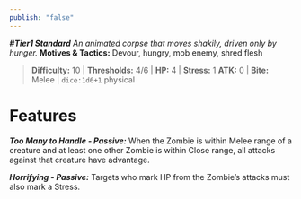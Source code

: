 ```yaml
---
publish: "false"
---
```

***#Tier1 Standard***
*An animated corpse that moves shakily, driven only by hunger.*
**Motives & Tactics:** Devour, hungry, mob enemy, shred flesh

> **Difficulty:** 10 | **Thresholds:** 4/6 | **HP:** 4 | **Stress:** 1
> **ATK:** 0 | **Bite:** Melee | `dice:1d6+1` physical

# Features

***Too Many to Handle - Passive:*** When the Zombie is within Melee range of a creature and at least one other Zombie is within Close range, all attacks against that creature have advantage.

***Horrifying - Passive:*** Targets who mark HP from the Zombie’s attacks must also mark a Stress.
